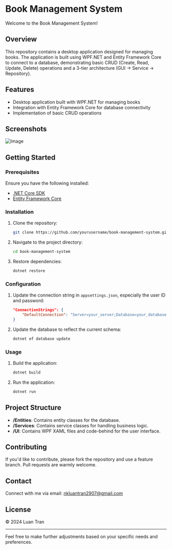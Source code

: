 # Book Management System

Welcome to the Book Management System!

## Overview

This repository contains a desktop application designed for managing books. The application is built using WPF.NET and Entity Framework Core to connect to a database, demonstrating basic CRUD (Create, Read, Update, Delete) operations and a 3-tier architecture (GUI -> Service -> Repository).


## Features

- Desktop application built with WPF.NET for managing books
- Integration with Entity Framework Core for database connectivity
- Implementation of basic CRUD operations

## Screenshots

![Image]()

## Getting Started

### Prerequisites

Ensure you have the following installed:

- [.NET Core SDK](https://dotnet.microsoft.com/download)
- [Entity Framework Core](https://docs.microsoft.com/en-us/ef/core/)

### Installation

1. Clone the repository:
    ```bash
    git clone https://github.com/yourusername/book-management-system.git
    ```
2. Navigate to the project directory:
    ```bash
    cd book-management-system
    ```
3. Restore dependencies:
    ```bash
    dotnet restore
    ```

### Configuration

1. Update the connection string in `appsettings.json`, especially the user ID and password:
    ```json
    "ConnectionStrings": {
        "DefaultConnection": "Server=your_server;Database=your_database;User Id=your_user_id;Password=your_password;"
    }
    ```
2. Update the database to reflect the current schema:
    ```bash
    dotnet ef database update
    ```

### Usage

1. Build the application:
    ```bash
    dotnet build
    ```
2. Run the application:
    ```bash
    dotnet run
    ```

## Project Structure

- **/Entities**: Contains entity classes for the database.
- **/Services**: Contains service classes for handling business logic.
- **/UI**: Contains WPF XAML files and code-behind for the user interface.

## Contributing

If you'd like to contribute, please fork the repository and use a feature branch. Pull requests are warmly welcome.

## Contact

Connect with me via email: [nkluantran2907@gmail.com](mailto:nkluantran2907@gmail.com)

## License

© 2024 Luan Tran

---

Feel free to make further adjustments based on your specific needs and preferences.
